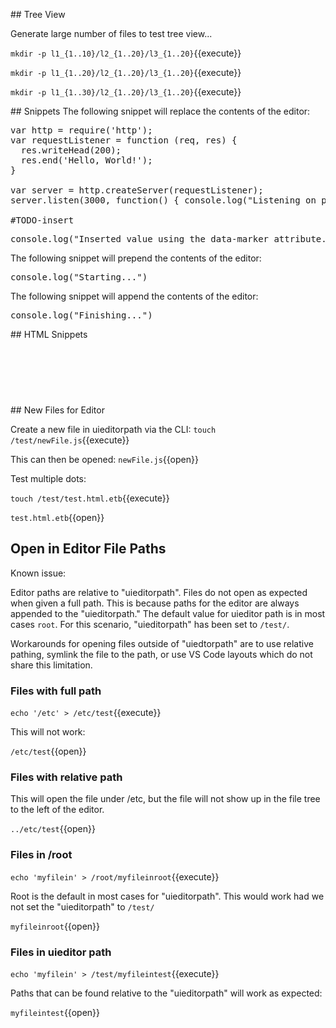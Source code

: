 ## Tree View

Generate large number of files to test tree view...

`mkdir -p l1_{1..10}/l2_{1..20}/l3_{1..20}`{{execute}}

`mkdir -p l1_{1..20}/l2_{1..20}/l3_{1..20}`{{execute}}

`mkdir -p l1_{1..30}/l2_{1..20}/l3_{1..20}`{{execute}}

## Snippets
The following snippet will replace the contents of the editor:

<pre class="file" data-filename="app.js" data-target="replace">var http = require('http');
var requestListener = function (req, res) {
  res.writeHead(200);
  res.end('Hello, World!');
}

var server = http.createServer(requestListener);
server.listen(3000, function() { console.log("Listening on port 3000")});

#TODO-insert
</pre>

<pre class="file" data-filename="app.js" data-target="insert" data-marker="#TODO-insert">
console.log("Inserted value using the data-marker attribute...")
</pre>

The following snippet will prepend the contents of the editor:

<pre class="file" data-filename="app.js" data-target="prepend">console.log("Starting...")
</pre>

The following snippet will append the contents of the editor:

<pre class="file" data-filename="app.js" data-target="append">console.log("Finishing...")
</pre>

## HTML Snippets

<pre class="file" data-filename="app.js" data-target="append">
<pre class="file" data-filename="app.js" data-target="append">

</pre>
</pre>

## New Files for Editor

Create a new file in uieditorpath via the CLI:
`touch /test/newFile.js`{{execute}}

This can then be opened:
`newFile.js`{{open}}

Test multiple dots:

`touch /test/test.html.etb`{{execute}}

`test.html.etb`{{open}}

## Open in Editor File Paths

Known issue:

Editor paths are relative to "uieditorpath". Files do not open as expected when
given a full path. This is because paths for the editor are always appended to
the "uieditorpath." The default value for uieditor path is in most cases `root`.
For this scenario, "uieditorpath" has been set to `/test/`.

Workarounds for opening files outside of "uiedtorpath" are to use relative
pathing, symlink the file to the path, or use VS Code layouts which do not share
this limitation.

### Files with full path

`echo '/etc' > /etc/test`{{execute}}

This will not work:

`/etc/test`{{open}}

### Files with relative path

This will open the file under /etc, but the file will not show up in the file
tree to the left of the editor.

`../etc/test`{{open}}

### Files in /root

`echo 'myfilein' > /root/myfileinroot`{{execute}}

Root is the default in most cases for "uieditorpath". This would work had we not
set the "uieditorpath" to `/test/`

`myfileinroot`{{open}}

### Files in uieditor path

`echo 'myfilein' > /test/myfileintest`{{execute}}

Paths that can be found relative to the "uieditorpath" will work as expected:

`myfileintest`{{open}}
